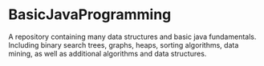 # BasicJavaProgramming
A repository containing many data structures and basic java fundamentals. Including binary search trees, graphs, heaps, sorting algorithms, data mining, as well as additional algorithms and data structures. 
